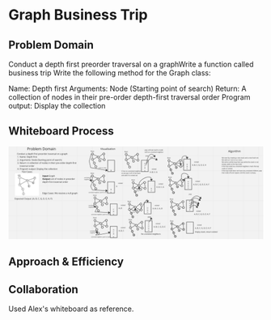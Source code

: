 # Graph Business Trip

## Problem Domain
Conduct a depth first preorder traversal on a graphWrite a function called business trip
Write the following method for the Graph class:

Name: Depth first
Arguments: Node (Starting point of search)
Return: A collection of nodes in their pre-order depth-first traversal order
Program output: Display the collection

## Whiteboard Process

![Graph Depth First](./graphDepthFirst.png)

## Approach & Efficiency


## Collaboration

Used Alex's whiteboard as reference.
